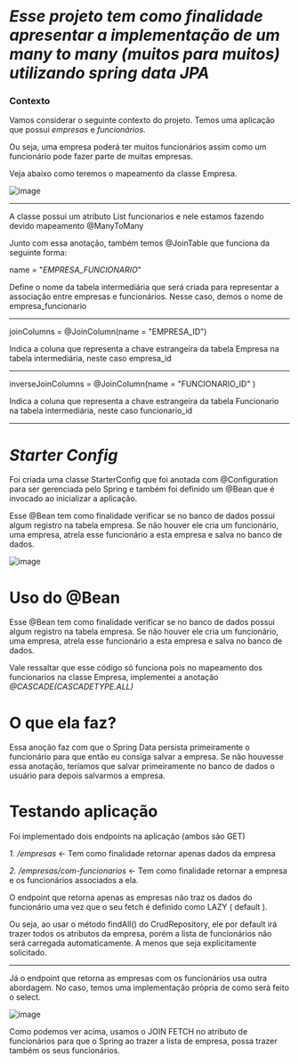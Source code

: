 # *Esse projeto tem como finalidade apresentar a implementação de um many to many (muitos para muitos) utilizando spring data JPA*

### Contexto

Vamos considerar o seguinte contexto do projeto. Temos uma aplicação que possui *empresas* e *funcionários*. 

Ou seja, uma empresa poderá ter muitos funcionários assim como um funcionário pode fazer parte de muitas empresas.

Veja abaixo como teremos o mapeamento da classe Empresa.

![image](https://github.com/matheuspieropan/spring-data-many-to-many/assets/56203846/2d897335-b7de-4055-8d26-570d24633c8c)


------------

A classe  possui um atributo List<Funcionario> funcionarios e nele estamos fazendo devido mapeamento @ManyToMany

Junto com essa anotação, também temos @JoinTable que funciona da seguinte forma:

name = "*EMPRESA_FUNCIONARIO*" 

Define o nome da tabela intermediária que será criada para representar a associação entre empresas e funcionários. Nesse caso, demos o nome de empresa_funcionario

------------

joinColumns = @JoinColumn(name = "EMPRESA_ID")

Indica a coluna que representa a chave estrangeira da tabela Empresa na tabela intermediária, neste caso empresa_id

------------

inverseJoinColumns = @JoinColumn(name = "FUNCIONARIO_ID" )

Indica a coluna que representa a chave estrangeira da tabela Funcionario na tabela intermediária, neste caso funcionario_id

------------

# *Starter Config*

Foi criada uma classe StarterConfig que foi anotada com @Configuration para ser gerenciada pelo Spring e também foi definido um @Bean que é invocado ao inicializar a aplicação.

Esse @Bean tem como finalidade verificar se no banco de dados possui algum registro na tabela empresa. Se não houver ele cria um funcionário, uma empresa, atrela esse funcionário a esta empresa e salva no banco de dados.

![image](https://github.com/matheuspieropan/spring-data-many-to-many/assets/56203846/be04fb1d-a84e-4b0a-a1e7-5c22b36d7f20)

# Uso do @Bean

Esse @Bean tem como finalidade verificar se no banco de dados possui algum registro na tabela empresa. Se não houver ele cria um funcionário, uma empresa, atrela esse funcionário a esta empresa e salva no banco de dados.

Vale ressaltar que esse código só funciona pois no mapeamento dos funcionarios na classe Empresa, implementei a anotação *@CASCADE(CASCADETYPE.ALL)*

# O que ela faz?

Essa anoção faz com que o Spring Data persista primeiramente o funcionário para que então eu consiga salvar a empresa.  Se não houvesse essa anotação, teríamos que salvar primeiramente no banco de dados o usuário para depois salvarmos a empresa.

# Testando aplicação

Foi implementado dois endpoints na aplicação (ambos são GET)

*1. /empresas* <- Tem como finalidade retornar apenas dados da empresa

*2. /empresas/com-funcionarios* <- Tem como finalidade retornar a empresa e os funcionários associados a ela.

O endpoint que retorna apenas as empresas não traz os dados do funcionário uma vez que o seu fetch é definido como LAZY ( default ). 

Ou seja, ao usar o método findAll() do CrudRepository, ele por default irá trazer todos os atributos da empresa, porém a lista de  funcionários não será carregada automaticamente. A menos que seja explicitamente solicitado.

------------

Já o endpoint que retorna as empresas com os funcionários usa outra abordagem. No caso, temos uma implementação própria de como será feito o select.

![image](https://github.com/matheuspieropan/spring-data-many-to-many/assets/56203846/46241432-7e15-4e7d-ac6f-1d509551d4ce)

Como podemos ver acima, usamos o JOIN FETCH no atributo de funcionários para que o Spring ao trazer a lista de empresa, possa trazer também os seus funcionários.

